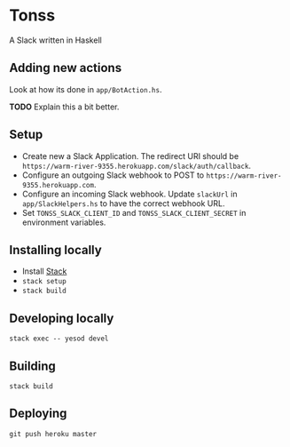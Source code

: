 # Tonss

A Slack written in Haskell

## Adding new actions

Look at how its done in `app/BotAction.hs`.

**TODO** Explain this a bit better.

## Setup

- Create new a Slack Application. The redirect URI should be `https://warm-river-9355.herokuapp.com/slack/auth/callback`.
- Configure an outgoing Slack webhook to POST to `https://warm-river-9355.herokuapp.com`.
- Configure an incoming Slack webhook. Update `slackUrl` in `app/SlackHelpers.hs` to have the correct webhook URL.
- Set `TONSS_SLACK_CLIENT_ID` and `TONSS_SLACK_CLIENT_SECRET` in environment variables.

## Installing locally

- Install [Stack](https://github.com/commercialhaskell/stack)
- `stack setup`
- `stack build`

## Developing locally

`stack exec -- yesod devel`

## Building

`stack build`

## Deploying

`git push heroku master`

